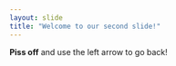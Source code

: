 ```yaml
---
layout: slide
title: "Welcome to our second slide!"
---
```

**Piss off** and use the left arrow to go back!
